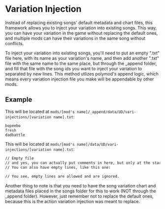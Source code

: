 # Variation Injection

Instead of replacing existing songs' default metadata and chart files, this framework allows you to inject your variation into existing songs. This way, you can have your variation in the game without replacing the default ones, and multiple mods can have their variations in the same song without conflicts.

To inject your variation into existing songs, you'll need to put an empty ".txt" file here, with its name as your variation's name, and then add another ".txt" file with the same name to the same place, but through the _append folder, and fill that file with the song ids you want to inject your variation to separated by new lines. This method utlizes polymod's append logic, which means every variation injection file you make will be appendable by other mods.

## Example

This will be located at `mods/[mod's name]/_append/data/UD/vari-injections/[variation name].txt`:
```txt
bopeebo
fresh
dadbattle
```

This will be located at `mods/[mod's name]/data/UD/vari-injections/[variation name].txt`:
```txt
// Empty file
// and yes, you can actually put comments in here, but only at the start of the line
// You can also have empty lines, like this one:

// You see, empty lines are allowed and are ignored.
```

Another thing to note is that you need to have the song variation chart and metadata files placed in the songs folder for this to work (NOT through the _append folder). However, just remember not to replace the default ones, because this is the action variation injection was meant to replace.